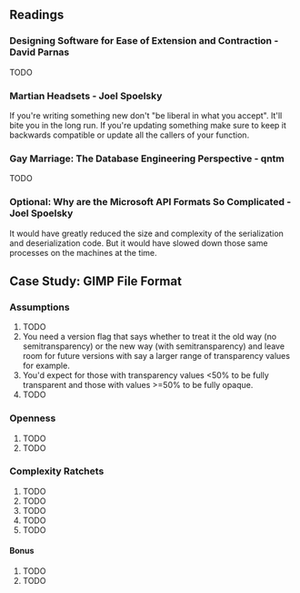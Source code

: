 ## Readings

### Designing Software for Ease of Extension and Contraction - David Parnas

TODO

### Martian Headsets - Joel Spoelsky

If you're writing something new don't "be liberal in what you accept". It'll bite you in the long run. If you're updating something make sure to keep it backwards compatible or update all the callers of your function.

### Gay Marriage: The Database Engineering Perspective - qntm

TODO

### Optional: Why are the Microsoft API Formats So Complicated - Joel Spoelsky

It would have greatly reduced the size and complexity of the serialization and deserialization code. But it would have slowed down those same processes on the machines at the time.

## Case Study: GIMP File Format

### Assumptions

1. TODO
1. You need a version flag that says whether to treat it the old way (no semitransparency) or the new way (with semitransparency) and leave room for future versions with say a larger range of transparency values for example.
1. You'd expect for those with transparency values <50% to be fully transparent and those with values >=50% to be fully opaque.
1. TODO

### Openness

1. TODO
1. TODO

### Complexity Ratchets

1. TODO
1. TODO
1. TODO
1. TODO
1. TODO

#### Bonus

1. TODO
1. TODO
